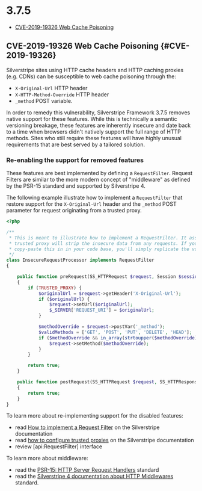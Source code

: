 # 3.7.5

* [CVE-2019-19326 Web Cache Poisoning](#CVE-2019-19326)

## CVE-2019-19326 Web Cache Poisoning {#CVE-2019-19326}

Silverstripe sites using HTTP cache headers and HTTP caching proxies (e.g. CDNs) can be susceptible to web cache poisoning through the:
* `X-Original-Url` HTTP header
* `X-HTTP-Method-Override` HTTP header
* `_method` POST variable.

In order to remedy this vulnerability, Silverstripe Framework 3.7.5 removes native support for these features. While this is technically a semantic versioning breakage, these features are inherently insecure and date back to a time when browsers didn't natively support the full range of HTTP methods. Sites who still require these features will have highly unusual requirements that are best served by a tailored solution.

### Re-enabling the support for removed features

These features are best implemented by defining a `RequestFilter`. Request Filters are similar to the more modern concept of "middleware" as defined by the PSR-15 standard and supported by Silverstripe 4.

The following example illustrate how to implement a `RequestFilter` that restore support for the `X-Original-Url` header and the `_method` POST parameter for request originating from a trusted proxy.

```php
<?php

/**
 * This is meant to illustrate how to implement a RequestFilter. It assumes your
 * trusted proxy will strip the insecure data from any requests. If you blindly
 * copy-paste this in in your code base, you'll simply replicate the vulnerability.
 */
class InsecureRequestProcessor implements RequestFilter
{

    public function preRequest(SS_HTTPRequest $request, Session $session, DataModel $model)
    {
        if (TRUSTED_PROXY) {
            $originalUrl = $request->getHeader('X-Original-Url');
            if ($originalUrl) {
                $request->setUrl($originalUrl);
                $_SERVER['REQUEST_URI'] = $originalUrl;
            }

            $methodOverride = $request->postVar('_method');
            $validMethods = ['GET', 'POST', 'PUT', 'DELETE', 'HEAD'];
            if ($methodOverride && in_array(strtoupper($methodOverride), $validMethods)) {
                $request->setMethod($methodOverride);
            }
        }

        return true;
    }

    public function postRequest(SS_HTTPRequest $request, SS_HTTPResponse $response, DataModel $model)
    {
        return true;
    }
}
```

To learn more about re-implementing support for the disabled features:
* read [How to implement a Request Filter](/developer_guides/controllers/requestfilters) on the Silverstripe documentation
* read [how to configure trusted proxies](/developer_guides/security/secure_coding/#request-hostname-forgery) on the Silverstripe documentation
* review [api:RequestFilter] interface

To learn more about middleware:
* read the [PSR-15: HTTP Server Request Handlers](https://www.php-fig.org/psr/psr-15/) standard
* read the [Silverstripe 4 documentation about HTTP Middlewares](https://docs.silverstripe.org/en/4/developer_guides/controllers/middlewares/) standard.

<!--- Changes below this line will be automatically regenerated -->

<!--- Changes above this line will be automatically regenerated -->
